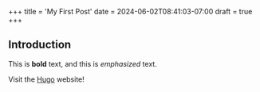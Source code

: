 +++
title = 'My First Post'
date = 2024-06-02T08:41:03-07:00
draft = true
+++

## Introduction

This is **bold** text, and this is *emphasized* text.

Visit the [Hugo](https://gohugo.io) website!
